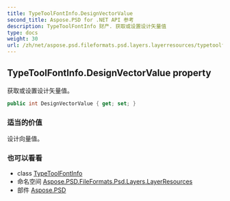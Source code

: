 ```yaml
---
title: TypeToolFontInfo.DesignVectorValue
second_title: Aspose.PSD for .NET API 参考
description: TypeToolFontInfo 财产. 获取或设置设计矢量值
type: docs
weight: 30
url: /zh/net/aspose.psd.fileformats.psd.layers.layerresources/typetoolfontinfo/designvectorvalue/
---
```

## TypeToolFontInfo.DesignVectorValue property

获取或设置设计矢量值。

```csharp
public int DesignVectorValue { get; set; }
```

### 适当的价值

设计向量值。

### 也可以看看

* class [TypeToolFontInfo](../)
* 命名空间 [Aspose.PSD.FileFormats.Psd.Layers.LayerResources](../../typetoolfontinfo/)
* 部件 [Aspose.PSD](../../../)


